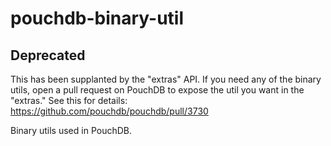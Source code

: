 pouchdb-binary-util
=========

Deprecated
------

This has been supplanted by the "extras" API. If you need any of the binary utils, open
a pull request on PouchDB to expose the util you want in the "extras." See this for
details: https://github.com/pouchdb/pouchdb/pull/3730

Binary utils used in PouchDB.
